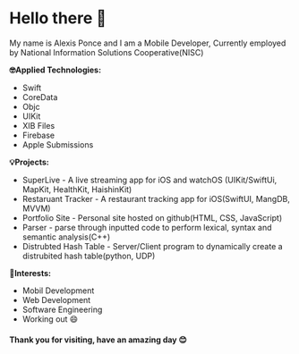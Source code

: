 # Hello there 👋

My name is Alexis Ponce and I am a Mobile Developer, Currently employed by National Information Solutions Cooperative(NISC)

**🤓Applied Technologies:**
* Swift
* CoreData
* Objc
* UIKit
* XIB Files
* Firebase
* Apple Submissions
  
**💡Projects:**
* SuperLive - A live streaming app for iOS and watchOS (UIKit/SwiftUi, MapKit, HealthKit, HaishinKit)
* Restaruant Tracker - A restaurant tracking app for iOS(SwiftUI, MangDB, MVVM)
* Portfolio Site - Personal site hosted on github(HTML, CSS, JavaScript)
* Parser - parse through inputted code to perform lexical, syntax and semantic analysis(C++)
* Distrubted Hash Table - Server/Client program to dynamically create a distrubited hash table(python, UDP)

**🌲Interests:**
* Mobil Development
* Web Development
* Software Engineering
* Working out 😄

#### Thank you for visiting, have an amazing day 😊
